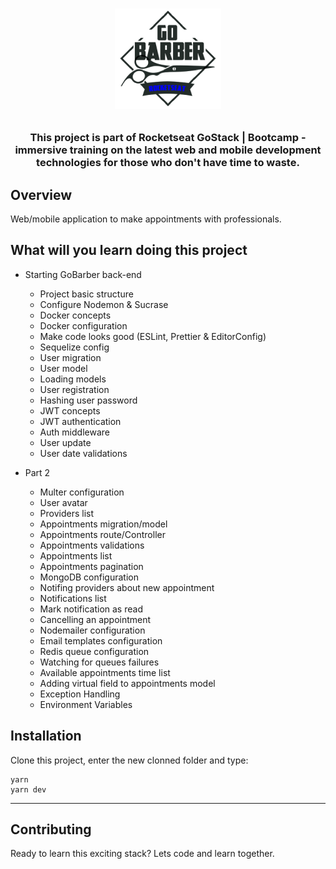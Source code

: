 <h1 align="center">

![](.github/assets/logo.png)

</h1>

<h3 align="center">
This project is part of Rocketseat GoStack | Bootcamp - immersive training on the latest web and mobile development technologies for those who don't have time to waste.
</h3>

## Overview

Web/mobile application to make appointments with professionals.

## What will you learn doing this project

- Starting GoBarber back-end
  - Project basic structure
  - Configure Nodemon & Sucrase
  - Docker concepts
  - Docker configuration
  - Make code looks good (ESLint, Prettier & EditorConfig)
  - Sequelize config
  - User migration
  - User model
  - Loading models
  - User registration
  - Hashing user password
  - JWT concepts
  - JWT authentication
  - Auth middleware
  - User update
  - User date validations


- Part 2
  - Multer configuration
  - User avatar
  - Providers list
  - Appointments migration/model
  - Appointments route/Controller
  - Appointments validations
  - Appointments list
  - Appointments pagination
  - MongoDB configuration
  - Notifing providers about new appointment
  - Notifications list
  - Mark notification as read
  - Cancelling an appointment
  - Nodemailer configuration
  - Email templates configuration
  - Redis queue configuration
  - Watching for queues failures
  - Available appointments time list
  - Adding virtual field to appointments model
  - Exception Handling
  - Environment Variables



## Installation

Clone this project, enter the new clonned folder and type:

```
yarn
yarn dev
```


<hr>

## Contributing

Ready to learn this exciting stack? Lets code and learn together.
